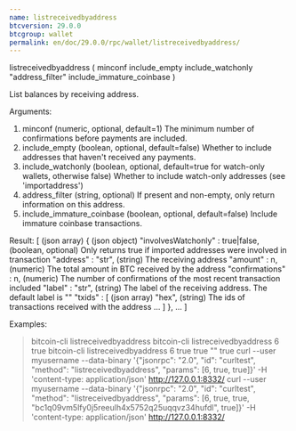 ```yaml
---
name: listreceivedbyaddress
btcversion: 29.0.0
btcgroup: wallet
permalink: en/doc/29.0.0/rpc/wallet/listreceivedbyaddress/
---
```


listreceivedbyaddress ( minconf include_empty include_watchonly "address_filter" include_immature_coinbase )

List balances by receiving address.

Arguments:
1. minconf                      (numeric, optional, default=1) The minimum number of confirmations before payments are included.
2. include_empty                (boolean, optional, default=false) Whether to include addresses that haven't received any payments.
3. include_watchonly            (boolean, optional, default=true for watch-only wallets, otherwise false) Whether to include watch-only addresses (see 'importaddress')
4. address_filter               (string, optional) If present and non-empty, only return information on this address.
5. include_immature_coinbase    (boolean, optional, default=false) Include immature coinbase transactions.

Result:
[                                        (json array)
  {                                      (json object)
    "involvesWatchonly" : true|false,    (boolean, optional) Only returns true if imported addresses were involved in transaction
    "address" : "str",                   (string) The receiving address
    "amount" : n,                        (numeric) The total amount in BTC received by the address
    "confirmations" : n,                 (numeric) The number of confirmations of the most recent transaction included
    "label" : "str",                     (string) The label of the receiving address. The default label is ""
    "txids" : [                          (json array)
      "hex",                             (string) The ids of transactions received with the address
      ...
    ]
  },
  ...
]

Examples:
> bitcoin-cli listreceivedbyaddress 
> bitcoin-cli listreceivedbyaddress 6 true
> bitcoin-cli listreceivedbyaddress 6 true true "" true
> curl --user myusername --data-binary '{"jsonrpc": "2.0", "id": "curltest", "method": "listreceivedbyaddress", "params": [6, true, true]}' -H 'content-type: application/json' http://127.0.0.1:8332/
> curl --user myusername --data-binary '{"jsonrpc": "2.0", "id": "curltest", "method": "listreceivedbyaddress", "params": [6, true, true, "bc1q09vm5lfy0j5reeulh4x5752q25uqqvz34hufdl", true]}' -H 'content-type: application/json' http://127.0.0.1:8332/


